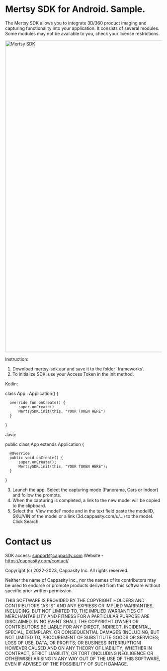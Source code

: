 # Mertsy SDK for Android. Sample.

The Mertsy SDK allows you to integrate 3D/360 product imaging and capturing functionality into your application. It consists of several modules. Some modules may not be available to you, check your license restrictions.

<img src="https://cappasity.com/wp-content/uploads/2022/07/MertsySDK-scaled.jpg" alt="Mertsy SDK" style="width:1000px;"/>

Instruction:

1. Download mertsy-sdk.aar and save it to the folder 'frameworks'.
2. To initialize SDK, use your Access Token in the init method.

Kotlin:

  class App : Application() {

      override fun onCreate() {
          super.onCreate()
          MertsySDK.init(this, "YOUR TOKEN HERE")
      }
  }
  
Java:

  public class App extends Application {

      @Override
      public void onCreate() {
          super.onCreate();
          MertsySDK.init(this, "YOUR TOKEN HERE");
      }
  }

3. Launch the app. Select the capturing mode (Panorama, Cars or Indoor) and follow the prompts.
4. When the capturing is completed, a link to the new model will be copied to the clipboard.
5. Select the 'View model' mode and in the text field paste the modelID, SKU/VIN of the model or a link (3d.cappasity.com/u/...) to the model. Click Search.

# Contact us

SDK access: support@cappasity.com
Website - https://cappasity.com/contact/

Copyright (c) 2022-2023, Cappasity Inc. All rights reserved.

Neither the name of Cappasity Inc., nor the names of its contributors may be used to endorse or promote products derived from this software without specific prior written permission.

THIS SOFTWARE IS PROVIDED BY THE COPYRIGHT HOLDERS AND CONTRIBUTORS "AS IS" AND ANY EXPRESS OR IMPLIED WARRANTIES, INCLUDING, BUT NOT LIMITED TO, THE IMPLIED WARRANTIES OF MERCHANTABILITY AND FITNESS FOR A PARTICULAR PURPOSE ARE DISCLAIMED. IN NO EVENT SHALL THE COPYRIGHT OWNER OR CONTRIBUTORS BE LIABLE FOR ANY DIRECT, INDIRECT, INCIDENTAL, SPECIAL, EXEMPLARY, OR CONSEQUENTIAL DAMAGES (INCLUDING, BUT NOT LIMITED TO, PROCUREMENT OF SUBSTITUTE GOODS OR SERVICES; LOSS OF USE, DATA, OR PROFITS; OR BUSINESS INTERRUPTION) HOWEVER CAUSED AND ON ANY THEORY OF LIABILITY, WHETHER IN CONTRACT, STRICT LIABILITY, OR TORT (INCLUDING NEGLIGENCE OR OTHERWISE) ARISING IN ANY WAY OUT OF THE USE OF THIS SOFTWARE, EVEN IF ADVISED OF THE POSSIBILITY OF SUCH DAMAGE.



